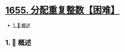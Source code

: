 # [1655. 分配重复整数【困难】](https://github.com/tnotesjs/TNotes.leetcode/tree/main/notes/1655.%20%E5%88%86%E9%85%8D%E9%87%8D%E5%A4%8D%E6%95%B4%E6%95%B0%E3%80%90%E5%9B%B0%E9%9A%BE%E3%80%91)

<!-- region:toc -->

- [1. 📝 概述](#1--概述)

<!-- endregion:toc -->

## 1. 📝 概述
